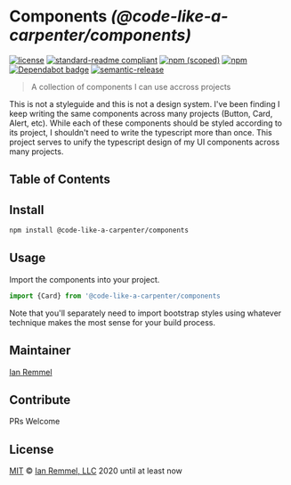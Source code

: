 # Components _(@code-like-a-carpenter/components)_

[![license](https://img.shields.io/github/license/code-like-a-carpenter/components.svg)](https://github.com/code-like-a-carpenter/components/blob/master/LICENSE)
[![standard-readme compliant](https://img.shields.io/badge/readme%20style-standard-brightgreen.svg?style=flat-square)](https://github.com/RichardLitt/standard-readme)
[![npm (scoped)](https://img.shields.io/npm/v/@code-like-a-carpenter/components.svg)](https://www.npmjs.com/package/@code-like-a-carpenter/components)
[![npm](https://img.shields.io/npm/dm/@code-like-a-carpenter/components.svg)](https://www.npmjs.com/package/@code-like-a-carpenter/components)
[![Dependabot badge](https://img.shields.io/badge/Dependabot-active-brightgreen.svg)](https://dependabot.com/)
[![semantic-release](https://img.shields.io/badge/%20%20%F0%9F%93%A6%F0%9F%9A%80-semantic--release-e10079.svg)](https://github.com/semantic-release/semantic-release)

> A collection of components I can use accross projects

This is not a styleguide and this is not a design system. I've been finding I
keep writing the same components across many projects (Button, Card, Alert,
etc). While each of these components should be styled according to its project,
I shouldn't need to write the typescript more than once. This project serves to
unify the typescript design of my UI components across many projects.

## Table of Contents

<!-- toc -->
<!-- tocstop -->

## Install

```bash
npm install @code-like-a-carpenter/components
```

## Usage

Import the components into your project.

```ts
import {Card} from '@code-like-a-carpenter/components
```

Note that you'll separately need to import bootstrap styles using whatever
technique makes the most sense for your build process.

## Maintainer

[Ian Remmel](https://github.com/ianwremmel)

## Contribute

PRs Welcome

## License

[MIT](LICENSE) &copy; [Ian Remmel, LLC](https://github.com/ianwremmel) 2020
until at least now
